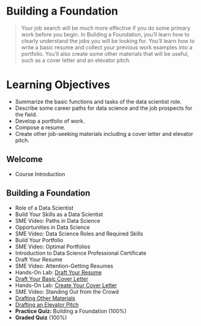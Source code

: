 # Building a Foundation
> Your job search will be much more effective if you do some primary work before you begin. In Building a Foundation, you’ll learn how to clearly understand the jobs you will be looking for. You’ll learn how to write a basic resume and collect your previous work examples into a portfolio. You’ll also create some other materials that will be useful, such as a cover letter and an elevator pitch.
# Learning Objectives
- Summarize the basic functions and tasks of the data scientist role.
- Describe some career paths for data science and the job prospects for the field.
- Develop a portfolio of work.
- Compose a resume.
- Create other job-seeking materials including a cover letter and elevator pitch.
## Welcome
- Course Introduction
## Building a Foundation
- Role of a Data Scientist
- Build Your Skills as a Data Scientist
- SME Video: Paths in Data Science
- Opportunities in Data Science
- SME Video: Data Science Roles and Required Skills
- Build Your Portfolio
- SME Video: Optimal Portfolios
- Introduction to Data Science Professional Certificate
- Draft Your Resume
- SME Video: Attention-Getting Resumes
- Hands-On Lab: [Draft Your Resume](https://github.com/KailaniBailey/IBM-Data-Science-Professional-Certificate/blob/main/12.%20Data%20Scientist%20Career%20Guide%20and%20Interview%20Preparation/Week%201%3A%20Building%20a%20Foundation/Hands-On-Lab-Draft-Your-Resume.pdf)
- [Draft Your Basic Cover Letter](https://github.com/KailaniBailey/IBM-Data-Science-Professional-Certificate/blob/main/12.%20Data%20Scientist%20Career%20Guide%20and%20Interview%20Preparation/Week%201%3A%20Building%20a%20Foundation/Draft-Your-Basic-Cover-Letter.pdf)
- Hands-On Lab: [Create Your Cover Letter](https://github.com/KailaniBailey/IBM-Data-Science-Professional-Certificate/blob/main/12.%20Data%20Scientist%20Career%20Guide%20and%20Interview%20Preparation/Week%201%3A%20Building%20a%20Foundation/Hands-On-Lab-Create-Your-Cover-Letter.pdf)
- SME Video: Standing Out from the Crowd
- [Drafting Other Materials](https://github.com/KailaniBailey/IBM-Data-Science-Professional-Certificate/blob/main/12.%20Data%20Scientist%20Career%20Guide%20and%20Interview%20Preparation/Week%201%3A%20Building%20a%20Foundation/Drafting-Other-Materials.pdf)
- [Drafting an Elevator Pitch](https://github.com/KailaniBailey/IBM-Data-Science-Professional-Certificate/blob/main/12.%20Data%20Scientist%20Career%20Guide%20and%20Interview%20Preparation/Week%201%3A%20Building%20a%20Foundation/Drafting-an-Elevator-Pitch.pdf)
- **Practice Quiz:** Building a Foundation (100%)
- **Graded Quiz** (100%)
